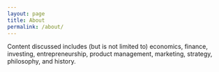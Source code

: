 ```yaml
---
layout: page
title: About
permalink: /about/
---
```


Content discussed includes (but is not limited to) economics, finance, investing, entrepreneurship, product management, marketing, strategy, philosophy, and history.

